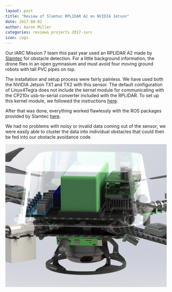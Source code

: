 ```yaml
---
layout: post
title: "Review of Slamtec RPLIDAR A2 on NVIDIA Jetson"
date: 2017-08-02
author: Aaron Miller
categories: reviews projects 2017-iarc
icon: cogs
---
```


Our IARC Mission 7 team this past year used an RPLIDAR A2 made by [Slamtec](https://www.slamtec.com) for obstacle detection.  For a little background information, the drone flies in an open gymnasium and must avoid four moving ground robots with tall PVC pipes on top.

The installation and setup process were fairly painless.  We have used both the NVIDIA Jetson TX1 and TX2 with this sensor.  The default configuration of Linux4Tegra does not include the kernel module for communicating with the CP210x usb-to-serial converter included with the RPLIDAR.  To set up this kernel module, we followed the instructions [here](https://devtalk.nvidia.com/default/topic/890599/?comment=4710941).

After that was done, everything worked flawlessly with the ROS packages provided by Slamtec [here](https://github.com/robopeak/rplidar_ros).

We had no problems with noisy or invalid data coming out of the sensor; we were easily able to cluster the data into individual obstacles that could then be fed into our obstacle avoidance code.

![RPLIDAR A2 on drone](/assets/images/posts/post-iarc-slamtec-review-rplidar.png)

